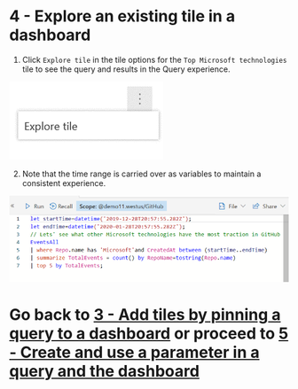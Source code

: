# 4 - Explore an existing tile in a dashboard

1. Click `Explore tile` in the tile options for the `Top Microsoft technologies` tile to see the query and results in the Query experience.

![](../images/TileActions_Explore.png)

2. Note that the time range is carried over as variables to maintain a consistent experience.

![](../images/Query_Monaco.png)

# Go back to [3 - Add tiles by pinning a query to a dashboard](3-PinQuery.md) or proceed to [5 - Create and use a parameter in a query and the dashboard](5-UseParameters.md)
